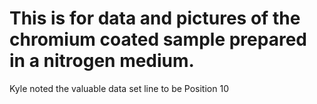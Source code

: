# This is for data and pictures of the chromium coated sample prepared in a nitrogen medium.

Kyle noted the valuable data set line to be Position 10
